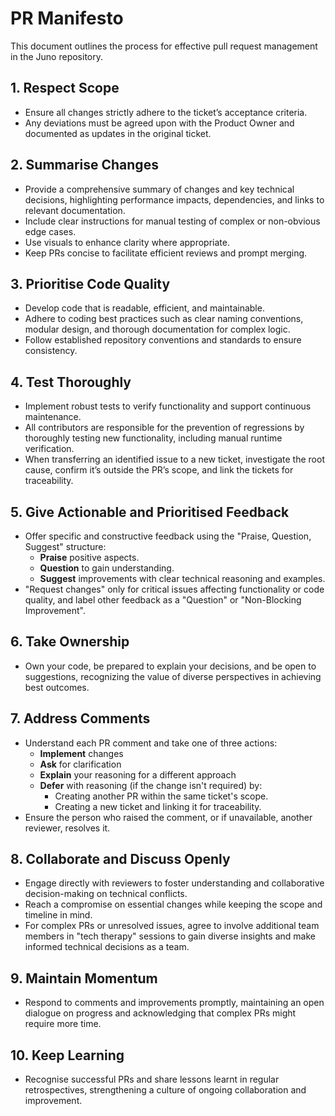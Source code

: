# PR Manifesto

This document outlines the process for effective pull request management in the Juno repository.

## 1. Respect Scope

- Ensure all changes strictly adhere to the ticket’s acceptance criteria.
- Any deviations must be agreed upon with the Product Owner and documented as updates in the original ticket.

## 2. Summarise Changes

- Provide a comprehensive summary of changes and key technical decisions, highlighting performance impacts, dependencies, and links to relevant documentation.
- Include clear instructions for manual testing of complex or non-obvious edge cases.
- Use visuals to enhance clarity where appropriate.
- Keep PRs concise to facilitate efficient reviews and prompt merging.

## 3. Prioritise Code Quality

- Develop code that is readable, efficient, and maintainable.
- Adhere to coding best practices such as clear naming conventions, modular design, and thorough documentation for complex logic.
- Follow established repository conventions and standards to ensure consistency.

## 4. Test Thoroughly

- Implement robust tests to verify functionality and support continuous maintenance.
- All contributors are responsible for the prevention of regressions by thoroughly testing new functionality, including manual runtime verification.
- When transferring an identified issue to a new ticket, investigate the root cause, confirm it’s outside the PR’s scope, and link the tickets for traceability.

## 5. Give Actionable and Prioritised Feedback

- Offer specific and constructive feedback using the "Praise, Question, Suggest" structure:
  - **Praise** positive aspects.
  - **Question** to gain understanding.
  - **Suggest** improvements with clear technical reasoning and examples.
- "Request changes" only for critical issues affecting functionality or code quality, and label other feedback as a "Question" or "Non-Blocking Improvement".

## 6. Take Ownership

- Own your code, be prepared to explain your decisions, and be open to suggestions, recognizing the value of diverse perspectives in achieving best outcomes.

## 7. Address Comments

- Understand each PR comment and take one of three actions:
  - **Implement** changes
  - **Ask** for clarification
  - **Explain** your reasoning for a different approach
  - **Defer** with reasoning (if the change isn't required) by:
    - Creating another PR within the same ticket's scope.
    - Creating a new ticket and linking it for traceability.
- Ensure the person who raised the comment, or if unavailable, another reviewer, resolves it.

## 8. Collaborate and Discuss Openly

- Engage directly with reviewers to foster understanding and collaborative decision-making on technical conflicts.
- Reach a compromise on essential changes while keeping the scope and timeline in mind.
- For complex PRs or unresolved issues, agree to involve additional team members in "tech therapy" sessions to gain diverse insights and make informed technical decisions as a team.

## 9. Maintain Momentum

- Respond to comments and improvements promptly, maintaining an open dialogue on progress and acknowledging that complex PRs might require more time.

## 10. Keep Learning

- Recognise successful PRs and share lessons learnt in regular retrospectives, strengthening a culture of ongoing collaboration and improvement.
